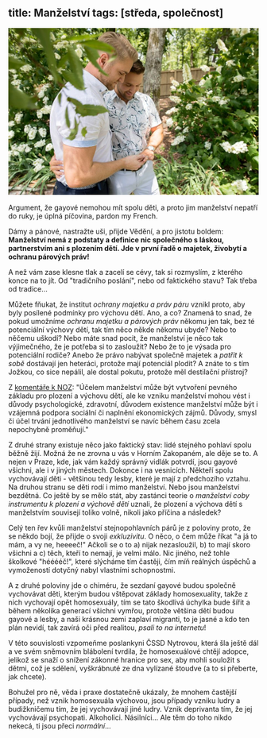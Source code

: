title: Manželství
tags: [středa, společnost]
---

![cover](/img/manzelstvi.jpg)

Argument, že gayové nemohou mít spolu děti, a proto jim manželství nepatří do ruky, je úplná píčovina, pardon my French. 

Dámy a pánové, nastražte uši, přijde Vědění, a pro jistotu boldem: **Manželství nemá z podstaty a definice nic společného s láskou, partnerstvím ani s plozením dětí. Jde v první řadě o majetek, živobytí a ochranu párových práv!**

A než vám zase klesne tlak a zacelí se cévy, tak si rozmyslím, z kterého konce na to jít. Od "tradičního poslání", nebo od faktického stavu? Tak třeba od tradice...

Můžete fňukat, že institut _ochrany majetku a práv páru_ vznikl proto, aby byly posílené podmínky pro výchovu dětí. Ano, a co? Znamená to snad, že pokud umožníme _ochranu majetku a párových práv_ někomu jen tak, bez té potenciální výchovy dětí, tak tím něco někde někomu ubyde? Nebo to něčemu uškodí? Nebo máte snad pocit, že manželství je něco tak výjimečného, že je potřeba si to zasloužit? Nebo že to je výsada pro potenciální rodiče? Anebo že právo nabývat společně majetek a _patřit k sobě_ dostávají jen heteráci, protože mají potenciál plodit? A znáte to s tím Jožkou, co sice nepálil, ale dostal pokutu, protože měl destilační přístroj?

Z [komentáře k NOZ](http://obcanskyzakonik.justice.cz/index.php/home/infocentrum/media/452-uzavreni-manzelstvi-podle-nove-upravy-rodinneho-prava): "Účelem manželství může být vytvoření pevného základu pro plození a výchovu dětí, ale ke vzniku manželství mohou vést i důvody psychologické, zdravotní, důvodem existence manželství může být i vzájemná podpora sociální či naplnění ekonomických zájmů. Důvody, smysl či účel trvání jednotlivého manželství se navíc během času zcela nepochybně proměňují."

Z druhé strany existuje něco jako faktický stav: lidé stejného pohlaví spolu běžně žijí. Možná že ne zrovna u vás v Horním Zakopaném, ale děje se to. A nejen v Praze, kde, jak vám každý správný vidlák potvrdí, jsou gayové všichni, ale i v jiných městech. Dokonce i na vesnicích. Někteří spolu vychovávají děti - většinou tedy lesby, které je mají z předchozího vztahu. Na druhou stranu se děti rodí i mimo manželství. Nebo jsou manželství bezdětná. Co ještě by se mělo stát, aby zastánci teorie o _manželství coby instrumentu k plození a výchově dětí_ uznali, že plození a výchova dětí s manželstvím souvisejí toliko volně, nikoli jako příčina a následek?

Celý ten řev kvůli manželství stejnopohlavních párů je z poloviny proto, že se někdo bojí, že přijde o svoji _exkluzivitu_. O něco, o čem může říkat "a já to mám, a vy ne, heeeeč!" Ačkoli se o to a) nijak nezasloužil, b) to mají skoro všichni a c) těch, kteří to nemají, je velmi málo. Nic jiného, než tohle školkové "hééééč!", které slýcháme tím častěji, čím míň reálných úspěchů a vymožeností dotyčný nabyl vlastními schopnostmi.

A z druhé poloviny jde o chiméru, že sezdaní gayové budou společně vychovávat děti, kterým budou vštěpovat základy homosexuality, takže z nich vychovají opět homosexuály, tím se tato škodlivá úchylka bude šířit a během několika generací všichni vymřou, protože většina dětí budou gayové a lesby, a naši krásnou zemi zaplaví migranti, to je jasné a kdo ten plán nevidí, tak zavírá oči před realitou, _psali to na internetu_! 

V této souvislosti vzpomeňme poslankyni ČSSD Nytrovou, která šla ještě dál a ve svém sněmovním blábolení tvrdila, že homosexuálové chtějí adopce, jelikož se snaží o snížení zákonné hranice pro sex, aby mohli souložit s dětmi, což je sdělení, vyškrábnuté ze dna vylízané štoudve (a to si přeberte, jak chcete).

Bohužel pro ně, věda i praxe dostatečně ukázaly, že mnohem častější případy, než vznik homosexuála výchovou, jsou případy vzniku ludry a budižkničemu tím, že jej vychovávají jiné ludry. Vznik deprivanta tím, že jej vychovávají psychopati. Alkoholici. Násilníci... Ale těm do toho nikdo nekecá, ti jsou přeci _normální_...

